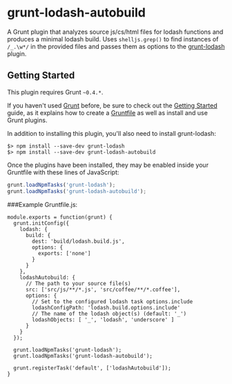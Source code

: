 grunt-lodash-autobuild
======================

A Grunt plugin that analyzes source js/cs/html files for lodash functions and produces a minimal lodash build.
Uses `shelljs.grep()` to find instances of `/_.\w*/` in the provided files and passes them as options to the [grunt-lodash](https://github.com/lodash/grunt-lodash)
plugin.

## Getting Started
This plugin requires Grunt `~0.4.*`.

If you haven't used [Grunt](http://gruntjs.com/) before, be sure to check out the [Getting Started](http://gruntjs.com/getting-started)
guide, as it explains how to create a [Gruntfile](http://gruntjs.com/sample-gruntfile) as well as install
and use Grunt plugins. 

In addition to installing this plugin, you'll also need to install grunt-lodash:

```shell
$> npm install --save-dev grunt-lodash
$> npm install --save-dev grunt-lodash-autobuild
```

Once the plugins have been installed, they may be enabled inside your Gruntfile with these lines of JavaScript:

```js
grunt.loadNpmTasks('grunt-lodash');
grunt.loadNpmTasks('grunt-lodash-autobuild');
```

###Example Gruntfile.js:

    module.exports = function(grunt) {
      grunt.initConfig({
        lodash: {
          build: {
            dest: 'build/lodash.build.js',
            options: {
              exports: ['none']
            }
          }
        },
        lodashAutobuild: {
          // The path to your source file(s)
          src: ['src/js/**/*.js', 'src/coffee/**/*.coffee'],
          options: {
            // Set to the configured lodash task options.include
            lodashConfigPath: 'lodash.build.options.include'
            // The name of the lodash object(s) (default: '_')
            lodashObjects: [ '_', 'lodash', 'underscore' ]
          }
        }
      });
      
      grunt.loadNpmTasks('grunt-lodash');
      grunt.loadNpmTasks('grunt-lodash-autobuild');
      
      grunt.registerTask('default', ['lodashAutobuild']);
    }
